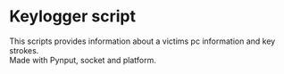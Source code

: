 # Keylogger script
This scripts provides information about a victims pc information and key strokes. 
<br>Made with Pynput, socket and platform.

